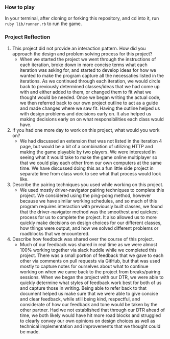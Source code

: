 ### How to play
In your terminal, after cloning or forking this repository, and cd into it, run `ruby lib/runner.rb` to run the game.

### Project Reflection

1. This project did not provide an interaction pattern. How did you approach the design and problem solving process for this project?
    - When we started the project we went through the instructions of each iteration, broke down in more concise terms what each iteration was asking for, and started to develop ideas for how we wanted to make the program capture all the necessaties listed in the iterations. As we continued through each iteration, we would circle back to previously determined classes/ideas that we had come up with and either added to them, or changed them to fit what we thought would be needed. Once we began writing the actual code, we then referred back to our own project outline to act as a guide and made changes where we saw fit. Having the outline helped us with design problems and decisions early on. It also helped us making decisions early on on what responsibilities each class would have.
2. If you had one more day to work on this project, what would you work on?
    - We had discussed an extension that was not listed in the iteration 4 page, but would be a bit of a combination of utilizing HTTP and making the game playable by two players. We were interested in seeing what it would take to make the game online multiplayer so that we could play each other from our own computers at the same time. We have discussed doing this as a fun little side project in separate time from class work to see what that process would look like.
3. Describe the pairing techniques you used while working on this project.
    - We used mostly driver-navigator pairing techniques to complete this project. We considered using the ping-pong method, however because we have similar working schedules, and so much of this program requires interaction with previously built classes, we found that the driver-navigator method was the smoothest and quickest process for us to complete the project. It also allowed us to more quickly make decisions on design choices for our different classes, how things were output, and how we solved different problems or roadblocks that we encountered.
4. Describe how feedback was shared over the course of this project.
    - Much of our feedback was shared in real time as we were almost 100% working together via slack huddle while we completed this project. There was a small portion of feedback that we gave to each other via comments on pull requests via GitHub, but that was used mostly to capture notes for ourselves about what to continue working on when we came back to the project from breaks/pairing sessions. When we began the project with our DTR, we were able to quickly determine what styles of feedback work best for both of us and capture those in writing. Being able to refer back to that document helped us make sure that we were able to give concise and clear feedback, while still being kind, respectful, and considerate of how our feedback and tone would be taken by the other partner. Had we not established that through our DTR ahead of time, we both likely would have hit more road blocks and struggled to clearly convey our own opinions on design choices as well as technical implementation and improvements that we thought could be made.